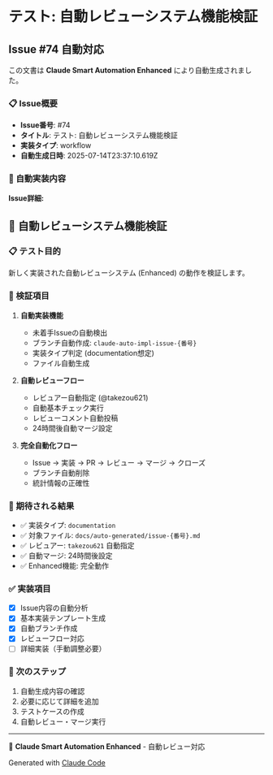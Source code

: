 # テスト: 自動レビューシステム機能検証

## Issue #74 自動対応

この文書は **Claude Smart Automation Enhanced** により自動生成されました。

### 📋 Issue概要
- **Issue番号**: #74
- **タイトル**: テスト: 自動レビューシステム機能検証
- **実装タイプ**: workflow
- **自動生成日時**: 2025-07-14T23:37:10.619Z

### 🤖 自動実装内容

**Issue詳細:**
## 🧪 自動レビューシステム機能検証

### 📋 テスト目的
新しく実装された自動レビューシステム (Enhanced) の動作を検証します。

### 🎯 検証項目
1. **自動実装機能**
   - 未着手Issueの自動検出
   - ブランチ自動作成: `claude-auto-impl-issue-{番号}`
   - 実装タイプ判定 (documentation想定)
   - ファイル自動生成

2. **自動レビューフロー**
   - レビュアー自動指定 (@takezou621)
   - 自動基本チェック実行
   - レビューコメント自動投稿
   - 24時間後自動マージ設定

3. **完全自動化フロー**
   - Issue → 実装 → PR → レビュー → マージ → クローズ
   - ブランチ自動削除
   - 統計情報の正確性

### 🔬 期待される結果
- ✅ 実装タイプ: `documentation`
- ✅ 対象ファイル: `docs/auto-generated/issue-{番号}.md`
- ✅ レビュアー: `takezou621` 自動指定
- ✅ 自動マージ: 24時間後設定
- ✅ Enhanced機能: 完全動作

### ✅ 実装項目
- [x] Issue内容の自動分析
- [x] 基本実装テンプレート生成
- [x] 自動ブランチ作成
- [x] レビューフロー対応
- [ ] 詳細実装（手動調整必要）

### 🔄 次のステップ
1. 自動生成内容の確認
2. 必要に応じて詳細を追加
3. テストケースの作成
4. 自動レビュー・マージ実行

---
🚀 **Claude Smart Automation Enhanced** - 自動レビュー対応

Generated with [Claude Code](https://claude.ai/code)